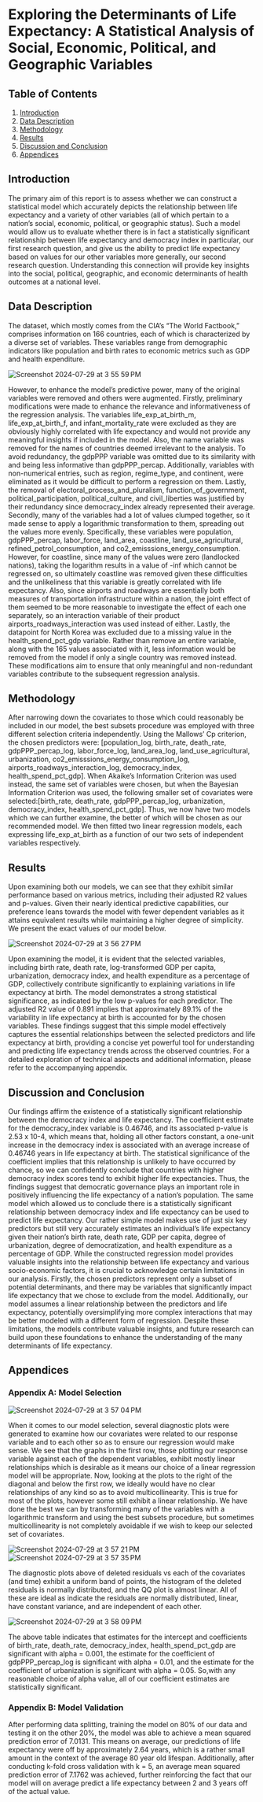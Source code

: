 # Exploring the Determinants of Life Expectancy: A Statistical Analysis of Social, Economic, Political, and Geographic Variables

## Table of Contents

1. [Introduction](#introduction)
2. [Data Description](#data-description)
3. [Methodology](#methodology)
4. [Results](#results)
5. [Discussion and Conclusion](#discussion-and-conclusion)
6. [Appendices](#appendices)

## Introduction
The primary aim of this report is to assess whether we can construct a statistical model which accurately depicts the relationship between life expectancy and a variety of other variables (all of which pertain to a nation’s social, economic, political, or geographic status). Such a model would allow us to evaluate whether there is in fact a statistically significant relationship between life expectancy and democracy index in particular, our first research question, and give us the ability to predict life expectancy based on values for our other variables more generally, our second research question. Understanding this connection will provide key insights into the social, political, geographic, and economic determinants of health outcomes at a national level.

## Data Description
The dataset, which mostly comes from the CIA’s “The World Factbook,” comprises information on 166 countries, each of which is characterized by a diverse set of variables. These variables range from demographic indicators like population and birth rates to economic metrics such as GDP and health expenditure.

![Screenshot 2024-07-29 at 3 55 59 PM](https://github.com/user-attachments/assets/094eb03b-c1b4-4d89-acf4-84da79908bc8)

However, to enhance the model’s predictive power, many of the original variables were removed and others were augmented. Firstly, preliminary modifications were made to enhance the relevance and informativeness of the regression analysis. The variables life_exp_at_birth_m, life_exp_at_birth_f, and infant_mortality_rate were excluded as they are obviously highly correlated with life expectancy and would not provide any meaningful insights if included in the model. Also, the name variable was removed for the names of countries deemed irrelevant to the analysis. To avoid redundancy, the gdpPPP variable was omitted due to its similarity with and being less informative than gdpPPP_percap. Additionally, variables with non-numerical entries, such as region, regime_type, and continent, were eliminated as it would be difficult to perform a regression on them. Lastly, the removal of electoral_process_and_pluralism, function_of_government, political_participation, political_culture, and civil_liberties was justified by their redundancy since democracy_index already represented their average.
Secondly, many of the variables had a lot of values clumped together, so it made sense to apply a logarithmic transformation to them, spreading out the values more evenly. Specifically, these variables were population, gdpPPP_percap, labor_force, land_area, coastline, land_use_agricultural, refined_petrol_consumption, and co2_emisssions_energy_consumption. However, for coastline, since many of the values were zero (landlocked nations), taking the logarithm results in a value of -inf which cannot be regressed on, so ultimately coastline was removed given these difficulties and the unlikeliness that this variable is greatly correlated with life expectancy.
Also, since airports and roadways are essentially both measures of transportation infrastructure within a nation, the joint effect of them seemed to be more reasonable to investigate the effect of each one separately, so an interaction variable of their product airports_roadways_interaction was used instead of either.
Lastly, the datapoint for North Korea was excluded due to a missing value in the health_spend_pct_gdp variable. Rather than remove an entire variable, along with the 165 values associated with it, less information would be removed from the model if only a single country was removed instead. These modifications aim to ensure that only meaningful and non-redundant variables contribute to the subsequent regression analysis.

## Methodology
After narrowing down the covariates to those which could reasonably be included in our model, the best subsets procedure was employed with three different selection criteria independently. Using the Mallows’ Cp criterion, the chosen predictors were: [population_log, birth_rate, death_rate, gdpPPP_percap_log, labor_force_log, land_area_log, land_use_agricultural, urbanization, co2_emisssions_energy_consumption_log, airports_roadways_interaction_log, democracy_index, health_spend_pct_gdp]. When Akaike’s Information Criterion was used instead, the same set of variables were chosen, but when the Bayesian Information Criterion was used, the following smaller set of covariates were selected:[birth_rate, death_rate, gdpPPP_percap_log, urbanization, democracy_index, health_spend_pct_gdp]. Thus, we now have two models which we can further examine, the better of which will be chosen as our recommended model. We then fitted two linear regression models, each expressing life_exp_at_birth as a function of our two sets of independent variables respectively.

## Results
Upon examining both our models, we can see that they exhibit similar performance based on various metrics, including their adjusted R2 values and p-values. Given their nearly identical predictive capabilities, our preference leans towards the model with fewer dependent variables as it attains equivalent results while maintaining a higher degree of simplicity. We present the exact values of our model below.

![Screenshot 2024-07-29 at 3 56 27 PM](https://github.com/user-attachments/assets/9dca73bf-4de2-4f40-81d2-fe07b7ffd2fe)

Upon examining the model, it is evident that the selected variables, including birth rate, death rate, log-transformed GDP per capita, urbanization, democracy index, and health expenditure as a percentage of GDP, collectively contribute significantly to explaining variations in life expectancy at birth. The model demonstrates a strong statistical significance, as indicated by the low p-values for each predictor. The adjusted R2 value of 0.891 implies that approximately 89.1% of the variability in life expectancy at birth is accounted for by the chosen variables. These findings suggest that this simple model effectively captures the essential relationships between the selected predictors and life expectancy at birth, providing a concise yet powerful tool for understanding and predicting life expectancy trends across the observed countries. For a detailed exploration of technical aspects and additional information, please refer to the accompanying appendix.

## Discussion and Conclusion
Our findings affirm the existence of a statistically significant relationship between the democracy index and life expectancy. The coefficient estimate for the democracy_index variable is 0.46746, and its associated p-value is 2.53 x 10-4, which means that, holding all other factors constant, a one-unit increase in the democracy index is associated with an average increase of 0.46746 years in life expectancy at birth. The statistical significance of the coefficient implies that this relationship is unlikely to have occurred by chance, so we can confidently conclude that countries with higher democracy index scores tend to exhibit higher life expectancies. Thus, the findings suggest that democratic governance plays an important role in positively influencing the life expectancy of a nation’s population.
The same model which allowed us to conclude there is a statistically significant relationship between democracy index and life expectancy can be used to predict life expectancy. Our rather simple model makes use of just six key predictors but still very accurately estimates an individual’s life expectancy given their nation’s birth rate, death rate, GDP per capita, degree of urbanization, degree of democratization, and health expenditure as a percentage of GDP.
While the constructed regression model provides valuable insights into the relationship between life expectancy and various socio-economic factors, it is crucial to acknowledge certain limitations in our analysis. Firstly, the chosen predictors represent only a subset of potential determinants, and there may be variables that significantly impact life expectancy that we chose to exclude from the model. Additionally, our model assumes a linear relationship between the predictors and life expectancy, potentially oversimplifying more complex interactions that may be better modeled with a different form of regression. Despite these limitations, the models contribute valuable insights, and future research can build upon these foundations to enhance the understanding of the many determinants of life expectancy.

## Appendices

### Appendix A: Model Selection

![Screenshot 2024-07-29 at 3 57 04 PM](https://github.com/user-attachments/assets/fbefc5a0-bb55-4855-b5f2-c885bcf78dcc)

When it comes to our model selection, several diagnostic plots were generated to examine how our covariates were related to our response variable and to each other so as to ensure our regression would make sense. We see that the graphs in the first row, those plotting our response variable against each of the dependent variables, exhibit mostly linear relationships which is desirable as it means our choice of a linear regression model will be appropriate. Now, looking at the plots to the right of the diagonal and below the first row, we ideally would have no clear relationships of any kind so as to avoid multicollinearity. This is true for most of the plots, however some still exhibit a linear relationship. We have done the best we can by transforming many of the variables with a logarithmic transform and using the best subsets procedure, but sometimes multicollinearity is not completely avoidable if we wish to keep our selected set of covariates.

![Screenshot 2024-07-29 at 3 57 21 PM](https://github.com/user-attachments/assets/dcd421de-de16-41ae-bdc4-7884be1fa867)
![Screenshot 2024-07-29 at 3 57 35 PM](https://github.com/user-attachments/assets/9487050d-c136-4c9b-a96d-a6d1f1561ecf)

The diagnostic plots above of deleted residuals vs each of the covariates (and time) exhibit a uniform band of points, the histogram of the deleted residuals is normally distributed,
and the QQ plot is almost linear. All of these are ideal as indicate the residuals are normally distributed, linear, have constant variance, and are independent of each other.

![Screenshot 2024-07-29 at 3 58 09 PM](https://github.com/user-attachments/assets/6bfad443-c893-44b3-8fd8-24d14a4112ab)

The above table indicates that estimates for the intercept and coefficients of birth_rate, death_rate, democracy_index, health_spend_pct_gdp are significant with alpha = 0.001, the estimate for the coefficient of gdpPPP_percap_log is significant with alpha = 0.01, and the estimate for the coefficient of urbanization is significant with alpha = 0.05. So,with any reasonable choice of alpha value, all of our coefficient estimates are statistically significant.

### Appendix B: Model Validation

After performing data splitting, training the model on 80% of our data and testing it on the other 20%, the model was able to achieve a mean squared prediction error of 7.0131. This means on average, our predictions of life expectancy were off by approximately 2.64 years, which is a rather small amount in the context of the average 80 year old lifespan. Additionally, after conducting k-fold cross validation with k = 5, an average mean squared prediction error of 7.1762 was achieved, further reinforcing the fact that our model will on average predict a life expectancy between 2 and 3 years off of the actual value.

